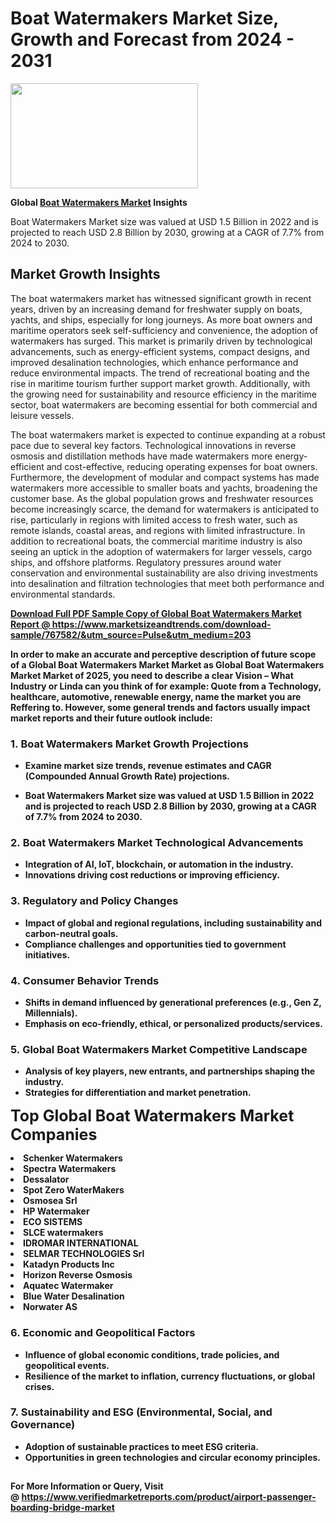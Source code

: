 <H1>Boat Watermakers Market Size, Growth and Forecast from 2024 - 2031</H1><img class="aligncenter size-medium wp-image-584254" src="https://thirdeyenews.in/wp-content/uploads/2024/09/Global-Market-Research-300x168.jpeg" alt="" width="300" height="168" /><p><strong>Global&nbsp;<a href="https://www.marketsizeandtrends.com/download-sample/767582/&amp;utm_source=Pulse&amp;utm_medium=203">Boat Watermakers Market</a> Insights</strong></p><p>Boat Watermakers Market size was valued at USD 1.5 Billion in 2022 and is projected to reach USD 2.8 Billion by 2030, growing at a CAGR of 7.7% from 2024 to 2030.</p><p><h2>Market Growth Insights</h2> <p>The boat watermakers market has witnessed significant growth in recent years, driven by an increasing demand for freshwater supply on boats, yachts, and ships, especially for long journeys. As more boat owners and maritime operators seek self-sufficiency and convenience, the adoption of watermakers has surged. This market is primarily driven by technological advancements, such as energy-efficient systems, compact designs, and improved desalination technologies, which enhance performance and reduce environmental impacts. The trend of recreational boating and the rise in maritime tourism further support market growth. Additionally, with the growing need for sustainability and resource efficiency in the maritime sector, boat watermakers are becoming essential for both commercial and leisure vessels.</p> <p><strong><a href="#"></a></strong></p> <p>The boat watermakers market is expected to continue expanding at a robust pace due to several key factors. Technological innovations in reverse osmosis and distillation methods have made watermakers more energy-efficient and cost-effective, reducing operating expenses for boat owners. Furthermore, the development of modular and compact systems has made watermakers more accessible to smaller boats and yachts, broadening the customer base. As the global population grows and freshwater resources become increasingly scarce, the demand for watermakers is anticipated to rise, particularly in regions with limited access to fresh water, such as remote islands, coastal areas, and regions with limited infrastructure. In addition to recreational boats, the commercial maritime industry is also seeing an uptick in the adoption of watermakers for larger vessels, cargo ships, and offshore platforms. Regulatory pressures around water conservation and environmental sustainability are also driving investments into desalination and filtration technologies that meet both performance and environmental standards.</p> <p><strong><a href="#"></p><p><span class=""><strong>Download Full PDF Sample Copy of Global Boat Watermakers Market Report</strong> @ <a href="https://www.marketsizeandtrends.com/download-sample/767582/&amp;utm_source=Pulse&amp;utm_medium=203" target="_blank">https://www.marketsizeandtrends.com/download-sample/767582/&amp;utm_source=Pulse&amp;utm_medium=203</a></span></p><p>In order to make an accurate and perceptive description of future scope of a Global&nbsp;Boat Watermakers Market Market as Global&nbsp;Boat Watermakers Market Market of 2025, you need to describe a clear Vision &ndash; What Industry or Linda can you think of for example: Quote from a Technology, healthcare, automotive, renewable energy, name the market you are Reffering to. However, some general trends and factors usually impact market reports and their future outlook include:</p><h3>1.&nbsp;<strong>Boat Watermakers Market Growth Projections</strong></h3><ul><li>Examine market size trends, revenue estimates and CAGR (Compounded Annual Growth Rate) projections.</li><li><p>Boat Watermakers Market size was valued at USD 1.5 Billion in 2022 and is projected to reach USD 2.8 Billion by 2030, growing at a CAGR of 7.7% from 2024 to 2030.</p></li></ul><h3>2.&nbsp;<strong>Boat Watermakers Market Technological Advancements</strong></h3><ul><li>Integration of AI, IoT, blockchain, or automation in the industry.</li><li>Innovations driving cost reductions or improving efficiency.</li></ul><h3>3.&nbsp;<strong>Regulatory and Policy Changes</strong></h3><ul><li>Impact of global and regional regulations, including sustainability and carbon-neutral goals.</li><li>Compliance challenges and opportunities tied to government initiatives.</li></ul><h3>4.&nbsp;<strong>Consumer Behavior Trends</strong></h3><ul><li>Shifts in demand influenced by generational preferences (e.g., Gen Z, Millennials).</li><li>Emphasis on eco-friendly, ethical, or personalized products/services.</li></ul><h3>5.&nbsp;<strong>Global Boat Watermakers Market Competitive Landscape</strong></h3><ul><li>Analysis of key players, new entrants, and partnerships shaping the industry.</li><li>Strategies for differentiation and market penetration.</li></ul><p data-pm-slice="1 1 []"><span style="color: inherit; font-family: inherit; font-size: 25px;">Top Global Boat Watermakers Market Companies</span></p><div class="" data-test-id=""><p><li>Schenker Watermakers</li><li> Spectra Watermakers</li><li> Dessalator</li><li> Spot Zero WaterMakers</li><li> Osmosea Srl</li><li> HP Watermaker</li><li> ECO SISTEMS</li><li> SLCE watermakers</li><li> IDROMAR INTERNATIONAL</li><li> SELMAR TECHNOLOGIES Srl</li><li> Katadyn Products Inc</li><li> Horizon Reverse Osmosis</li><li> Aquatec Watermaker</li><li> Blue Water Desalination</li><li> Norwater AS</li></p></div><h3>6.&nbsp;<strong>Economic and Geopolitical Factors</strong></h3><ul><li>Influence of global economic conditions, trade policies, and geopolitical events.</li><li>Resilience of the market to inflation, currency fluctuations, or global crises.</li></ul><h3>7.&nbsp;<strong>Sustainability and ESG (Environmental, Social, and Governance)</strong></h3><ul><li>Adoption of sustainable practices to meet ESG criteria.</li><li>Opportunities in green technologies and circular economy principles.</li></ul><h2><strong style="font-size: 14px;">For More Information or Query, Visit @&nbsp;</strong><a style="background-color: #ffffff; font-size: 14px;" href="https://www.marketsizeandtrends.com/report/boat-watermakers-market/" target="_blank">https://www.verifiedmarketreports.com/product/airport-passenger-boarding-bridge-market</a></h2>
